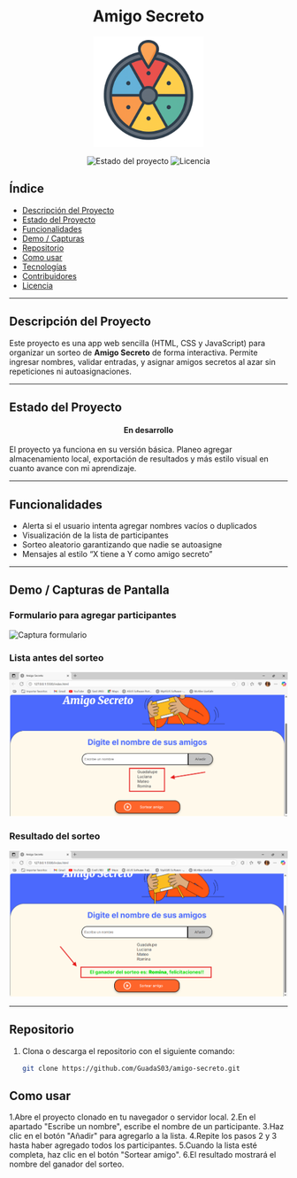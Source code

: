 <h1 align="center"> Amigo Secreto </h1>
<p align="center">
  <img src="./assets/logo-amigo-secreto.png" alt="Logo Amigo Secreto" width="200"/>
</p>

<!-- Badges -->
<p align="center">
  <img src="https://img.shields.io/badge/STATUS-EN%20DESARROLLO-green" alt="Estado del proyecto"/>
  <img src="https://img.shields.io/github/license/GuadaS03/amigo-secreto" alt="Licencia"/>
</p>

## Índice
- [Descripción del Proyecto](#descripción-del-proyecto)
- [Estado del Proyecto](#estado-del-proyecto)
- [Funcionalidades](#funcionalidades)
- [Demo / Capturas](#demo--capturas)
- [Repositorio](#repositorio)
- [Como usar](#Como-usar)
- [Tecnologías](#tecnologías)
- [Contribuidores](#contribuidores)
- [Licencia](#licencia)

---

## Descripción del Proyecto
Este proyecto es una app web sencilla (HTML, CSS y JavaScript) para organizar un sorteo de **Amigo Secreto** de forma interactiva. Permite ingresar nombres, validar entradas, y asignar amigos secretos al azar sin repeticiones ni autoasignaciones.

---

## Estado del Proyecto
<h4 align="center"> En desarrollo </h4>
El proyecto ya funciona en su versión básica. Planeo agregar almacenamiento local, exportación de resultados y más estilo visual en cuanto avance con mi aprendizaje.

---

## Funcionalidades
- Alerta si el usuario intenta agregar nombres vacíos o duplicados  
- Visualización de la lista de participantes  
- Sorteo aleatorio garantizando que nadie se autoasigne  
- Mensajes al estilo “X tiene a Y como amigo secreto”

---

## Demo / Capturas de Pantalla
### Formulario para agregar participantes  
![Captura formulario](./screenshots/Captura_añadir_amigo.png)

### Lista antes del sorteo  
![Captura lista](./screenshots/Captura_lista_amigos.png)

### Resultado del sorteo  
![Captura resultado](./screenshots/Captura_resultado.png)

---

##  Repositorio
1. Clona o descarga el repositorio con el siguiente comando:  
   ```bash
   git clone https://github.com/GuadaS03/amigo-secreto.git

## Como usar
  1.Abre el proyecto clonado en tu navegador o servidor local.
  2.En el apartado "Escribe un nombre", escribe el nombre de un participante.
  3.Haz clic en el botón "Añadir" para agregarlo a la lista.
  4.Repite los pasos 2 y 3 hasta haber agregado todos los participantes.
  5.Cuando la lista esté completa, haz clic en el botón "Sortear amigo".
  6.El resultado mostrará el nombre del ganador del sorteo.

